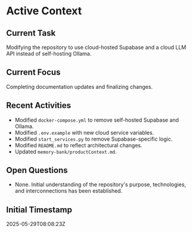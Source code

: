 # Active Context

## Current Task
Modifying the repository to use cloud-hosted Supabase and a cloud LLM API instead of self-hosting Ollama.

## Current Focus
Completing documentation updates and finalizing changes.

## Recent Activities
- Modified `docker-compose.yml` to remove self-hosted Supabase and Ollama.
- Modified `.env.example` with new cloud service variables.
- Modified `start_services.py` to remove Supabase-specific logic.
- Modified `README.md` to reflect architectural changes.
- Updated `memory-bank/productContext.md`.

## Open Questions
- None. Initial understanding of the repository's purpose, technologies, and interconnections has been established.

## Initial Timestamp
2025-05-29T08:08:23Z